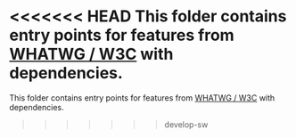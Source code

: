 <<<<<<< HEAD
This folder contains entry points for features from [WHATWG / W3C](https://github.com/zloirock/core-js/tree/v3#web-standards) with dependencies.
=======
This folder contains entry points for features from [WHATWG / W3C](https://github.com/zloirock/core-js#web-standards) with dependencies.
>>>>>>> develop-sw
